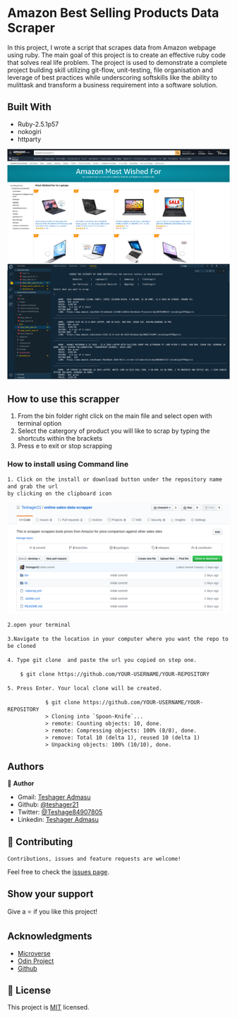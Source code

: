 # Amazon Best Selling Products Data Scraper

In this project, I wrote a script that scrapes data from Amazon webpage using ruby. The main goal of this project is to create an effective ruby code that solves real life problem. The project is used to demonstrate a complete project building skill utilizing git-flow, unit-testing, file organisation and leverage of best practices while underscoring softskills like the ability to mulittask and transform a business requirement into a software solution.

## Built With

- Ruby-2.5.1p57
- nokogiri
- httparty

![screenshot](images/amazon-scrap.png)
![screenshot](images/scrapper-screenshot.png)

## How to use this scrapper

1. From the bin folder right click on the main file and select open with terminal option
2. Select the catergory of product you will like to scrap by typing the shortcuts within the brackets
3. Press e to exit or stop scrapping 

### How to install using Command line

    1. Click on the install or download button under the repository name and grab the url
    by clicking on the clipboard icon

![Step-1](images/clone-screenshot.png)

    2.open your terminal

    3.Navigate to the location in your computer where you want the repo to be cloned

    4. Type git clone  and paste the url you copied on step one.

        $ git clone https://github.com/YOUR-USERNAME/YOUR-REPOSITORY

    5. Press Enter. Your local clone will be created.

                $ git clone https://github.com/YOUR-USERNAME/YOUR-REPOSITORY
                > Cloning into `Spoon-Knife`...
                > remote: Counting objects: 10, done.
                > remote: Compressing objects: 100% (8/8), done.
                > remove: Total 10 (delta 1), reused 10 (delta 1)
                > Unpacking objects: 100% (10/10), done.

## Authors

👤 **Author**

- Gmail: [Teshager Admasu](mailto:teshager8922@gmail.com)
- Github: [@teshager21](https://github.com/teshager21)
- Twitter: [@Teshage84907805](https://twitter.com/Teshage84907805)
- Linkedin: [Teshager Admasu](https://www.linkedin.com/in/teshager-admasu-0000011a2/)


## 🤝 Contributing

    Contributions, issues and feature requests are welcome!

Feel free to check the [issues page](https://github.com/Teshager21/online-sales-data-scrapper/issues).

## Show your support

Give a ⭐️ if you like this project!

## Acknowledgments

- [Microverse](https://www.microverse.org/)
- [Odin Project](https://www.theodinproject.com//)
- [Github](https://github.com/)

## 📝 License

This project is [MIT](lic.url) licensed.